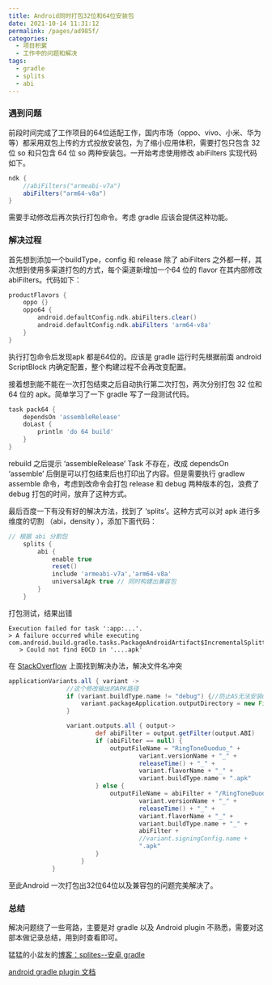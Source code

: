 ```yaml
---
title: Android同时打包32位和64位安装包
date: 2021-10-14 11:31:12
permalink: /pages/ad985f/
categories:
  - 项目积累
  - 工作中的问题和解决
tags:
  - gradle
  - splits
  - abi
---
```

### 遇到问题

前段时间完成了工作项目的64位适配工作，国内市场（oppo、vivo、小米、华为等）都采用双包上传的方式投放安装包，为了缩小应用体积，需要打包只包含 32 位 so 和只包含 64 位 so 两种安装包。一开始考虑使用修改 abiFilters 实现代码如下。

```groovy
ndk {
	//abiFilters("armeabi-v7a")
	abiFilters("arm64-v8a")
}
```

需要手动修改后再次执行打包命令。考虑 gradle 应该会提供这种功能。

### 解决过程

首先想到添加一个buildType，config 和 release 除了 abiFilters 之外都一样，其次想到使用多渠道打包的方式，每个渠道新增加一个64 位的 flavor 在其内部修改 abiFilters。代码如下：

```groovy
productFlavors {
    oppo {}
    oppo64 {
        android.defaultConfig.ndk.abiFilters.clear()
        android.defaultConfig.ndk.abiFilters 'arm64-v8a'
    }
}
```

执行打包命令后发现apk 都是64位的。应该是 gradle 运行时先根据前面 android ScriptBlock 内确定配置，整个构建过程不会再改变配置。

接着想到能不能在一次打包结束之后自动执行第二次打包，两次分别打包 32 位和 64 位的 apk。简单学习了一下 gradle 写了一段测试代码。

```groovy
task pack64 {
    dependsOn 'assembleRelease'
    doLast {
        println 'do 64 build'
    }
}
```

rebuild 之后提示 ‘assembleRelease’ Task 不存在，改成 dependsOn  ‘assemble’ 后倒是可以打包结束后也打印出了内容。但是需要执行 gradlew assemble 命令，考虑到改命令会打包 release 和 debug 两种版本的包，浪费了 debug 打包的时间，放弃了这种方式。

最后百度一下有没有好的解决方法，找到了 ‘splits’。这种方式可以对  apk 进行多维度的切割 （abi，density ），添加下面代码：

```groovy
// 根据 abi 分割包
    splits {
        abi {
            enable true
            reset()
            include 'armeabi-v7a','arm64-v8a'
            universalApk true // 同时构建出兼容包
        }
    }
```

打包测试，结果出错

```
Execution failed for task ':app:...'.
> A failure occurred while executing com.android.build.gradle.tasks.PackageAndroidArtifact$IncrementalSplitterRunnable
   > Could not find EOCD in '....apk'
```

在 [StackOverflow](https://stackoverflow.com/questions/64713716/error-could-not-find-eocd-after-adding-splits-in-android) 上面找到解决办法，解决文件名冲突

```groovy
applicationVariants.all { variant ->
                //这个修改输出的APK路径
                if (variant.buildType.name != "debug") {//防止AS无法安装debug包(apk)
                    variant.packageApplication.outputDirectory = new File(project.rootDir.absolutePath + "/apk")
                }

                variant.outputs.all { output->
                        def abiFilter = output.getFilter(output.ABI)
                        if (abiFilter == null) {
                            outputFileName = "RingToneDuoduo_" +
                                    variant.versionName + "_" +
                                    releaseTime() + "_" +
                                    variant.flavorName + "_" +
                                    variant.buildType.name + ".apk"
                        } else {
                            outputFileName = abiFilter + "/RingToneDuoduo_" +
                                    variant.versionName + "_" +
                                    releaseTime() + "_" +
                                    variant.flavorName + "_" +
                                    variant.buildType.name + "_" +
                                    abiFilter +
                                    //variant.signingConfig.name +
                                    ".apk"
                        }
                    }
            }
```

至此Android 一次打包出32位64位以及兼容包的问题完美解决了。

### 总结

解决问题绕了一些弯路，主要是对 gradle 以及 Android plugin 不熟悉，需要对这部本做记录总结，用到时查看即可。

猛猛的小盆友的[博客：splites--安卓 gradle](https://blog.csdn.net/weixin_37625173/article/details/103284575)

[android gradle plugin 文档](https://developer.android.google.cn/studio/releases/gradle-plugin)
